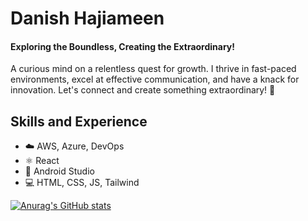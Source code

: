 # Danish Hajiameen
#### Exploring the Boundless, Creating the Extraordinary!
A curious mind on a relentless quest for growth. I thrive in fast-paced environments, excel at effective communication, and have a knack for innovation. Let's connect and create something extraordinary! 🚀

## Skills and Experience
* ☁️ AWS, Azure, DevOps
* ⚛ React
* 📱 Android Studio
* 💻 HTML, CSS, JS, Tailwind


[![Anurag's GitHub stats](https://github-readme-stats.vercel.app/api?username=Danish1875)](https://github.com/anuraghazra/github-readme-stats)
